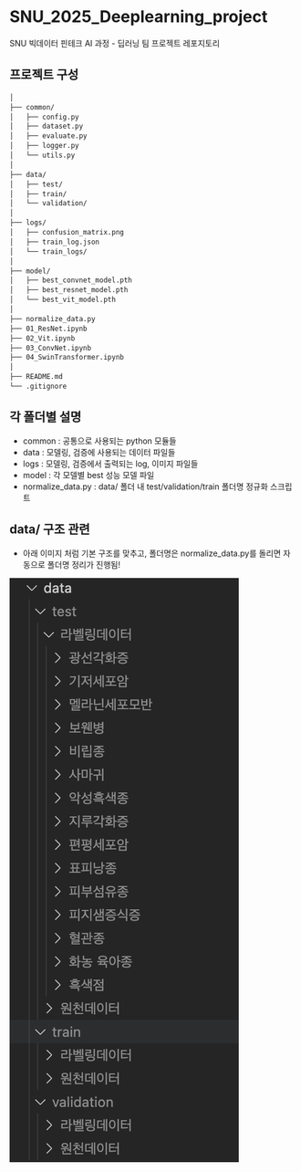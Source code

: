 # SNU_2025_Deeplearning_project
SNU 빅데이터 핀테크 AI 과정 - 딥러닝 팀 프로젝트 레포지토리


## 프로젝트 구성
```bash
│               
├── common/
│   ├── config.py
│   ├── dataset.py
│   ├── evaluate.py
│   ├── logger.py
│   └── utils.py
│
├── data/
│   ├── test/
│   ├── train/
│   └── validation/
│
├── logs/
│   ├── confusion_matrix.png
│   ├── train_log.json
│   └── train_logs/
│       
├── model/
│   ├── best_convnet_model.pth
│   ├── best_resnet_model.pth
│   └── best_vit_model.pth
│
├── normalize_data.py
├── 01_ResNet.ipynb
├── 02_Vit.ipynb
├── 03_ConvNet.ipynb
├── 04_SwinTransformer.ipynb
│
├── README.md
└── .gitignore

```

## 각 폴더별 설명
- common : 공통으로 사용되는 python 모듈들
- data : 모델링, 검증에 사용되는 데이터 파일들
- logs : 모델링, 검증에서 출력되는 log, 이미지 파일들
- model : 각 모델별 best 성능 모델 파일
- normalize_data.py : data/ 폴더 내 test/validation/train 폴더명 정규화 스크립트


## data/ 구조 관련
- 아래 이미지 처럼 기본 구조를 맞추고, 폴더명은 normalize_data.py를 돌리면 자동으로 폴더명 정리가 진행됨!
  
![Data Model Structure](./data_model_structure.png)